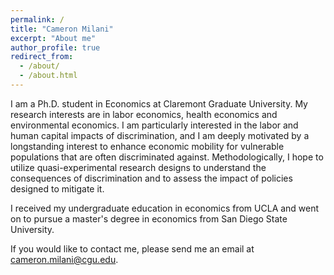 ```yaml
---
permalink: /
title: "Cameron Milani"
excerpt: "About me"
author_profile: true
redirect_from: 
  - /about/
  - /about.html
---
```


I am a Ph.D. student in Economics at Claremont Graduate University. My research interests are in labor economics,  health economics and environmental economics. I am particularly interested in the labor and human capital impacts of discrimination, and I am deeply motivated by a longstanding interest to enhance economic mobility for vulnerable populations that are often discriminated against. Methodologically, I hope to utilize quasi-experimental research designs to understand the consequences of discrimination and to assess the impact of policies designed to mitigate it.

I received my undergraduate education in economics from UCLA and went on to pursue a master's degree in economics from San Diego State University. 

If you would like to contact me, please send me an email at cameron.milani@cgu.edu.

